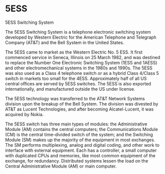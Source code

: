 # 5ESS


5ESS Switching System

The 5ESS Switching System is a telephone electronic switching system
developed by Western Electric for the American Telephone and Telegraph
Company (AT&T) and the Bell System in the United States.

The 5ESS came to market as the Western Electric No. 5 ESS. It first
commenced service in Seneca, Illinois on 25 March 1982, and was destined
to replace the Number One Electronic Switching System (1ESS and 1AESS)
and other electromechanical systems in the 1980s and 1990s. The 5ESS was
also used as a Class 4 telephone switch or as a hybrid Class 4/Class 5
switch in markets too small for the 4ESS. Approximately half of all US
central offices are served by 5ESS switches. The 5ESS is also exported
internationally, and manufactured outside the US under license.

The 5ESS technology was transferred to the AT&T Network Systems division
upon the breakup of the Bell System. The division was divested by AT&T
as Lucent Technologies, and after becoming Alcatel-Lucent, it was
acquired by Nokia.

The 5ESS switch has three main types of modules: the Administrative
Module (AM) contains the central computers; the Communications Module
(CM) is the central time-divided switch of the system; and the Switching
Module (SM) makes up the majority of the equipment in most exchanges.
The SM performs multiplexing, analog and digital coding, and other work
to interface with external equipment. Each has a controller, a small
computer with duplicated CPUs and memories, like most common equipment
of the exchange, for redundancy. Distributed systems lessen the load on
the Central Administrative Module (AM) or main computer.

